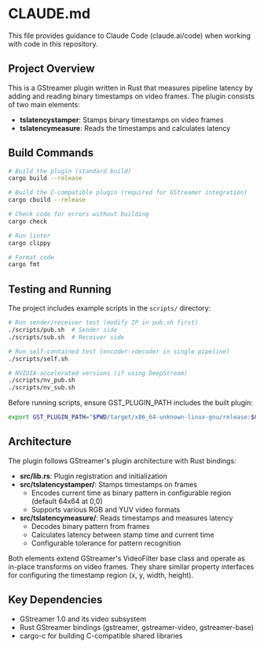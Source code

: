 # CLAUDE.md

This file provides guidance to Claude Code (claude.ai/code) when working with code in this repository.

## Project Overview

This is a GStreamer plugin written in Rust that measures pipeline latency by adding and reading binary timestamps on video frames. The plugin consists of two main elements:
- **tslatencystamper**: Stamps binary timestamps on video frames
- **tslatencymeasure**: Reads the timestamps and calculates latency

## Build Commands

```bash
# Build the plugin (standard build)
cargo build --release

# Build the C-compatible plugin (required for GStreamer integration)
cargo cbuild --release

# Check code for errors without building
cargo check

# Run linter
cargo clippy

# Format code
cargo fmt
```

## Testing and Running

The project includes example scripts in the `scripts/` directory:

```bash
# Run sender/receiver test (modify IP in pub.sh first)
./scripts/pub.sh  # Sender side
./scripts/sub.sh  # Receiver side

# Run self-contained test (encoder->decoder in single pipeline)
./scripts/self.sh

# NVIDIA-accelerated versions (if using DeepStream)
./scripts/nv_pub.sh
./scripts/nv_sub.sh
```

Before running scripts, ensure GST_PLUGIN_PATH includes the built plugin:
```bash
export GST_PLUGIN_PATH="$PWD/target/x86_64-unknown-linux-gnu/release:$GST_PLUGIN_PATH"
```

## Architecture

The plugin follows GStreamer's plugin architecture with Rust bindings:

- **src/lib.rs**: Plugin registration and initialization
- **src/tslatencystamper/**: Stamps timestamps on frames
  - Encodes current time as binary pattern in configurable region (default 64x64 at 0,0)
  - Supports various RGB and YUV video formats
- **src/tslatencymeasure/**: Reads timestamps and measures latency
  - Decodes binary pattern from frames
  - Calculates latency between stamp time and current time
  - Configurable tolerance for pattern recognition

Both elements extend GStreamer's VideoFilter base class and operate as in-place transforms on video frames. They share similar property interfaces for configuring the timestamp region (x, y, width, height).

## Key Dependencies

- GStreamer 1.0 and its video subsystem
- Rust GStreamer bindings (gstreamer, gstreamer-video, gstreamer-base)
- cargo-c for building C-compatible shared libraries